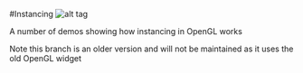 #Instancing 
![alt tag](http://nccastaff.bournemouth.ac.uk/jmacey/GraphicsLib/Demos/Instancing.png)

A number of demos showing how instancing in OpenGL works

Note this branch is an older version and will not be maintained as it uses the old OpenGL widget
